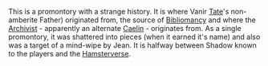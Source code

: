 This is a promontory with a strange history.  It is where Vanir [Tate](LaetatioOfRandom)'s non-amberite Father) originated from, the source of [Bibliomancy](PowersBalancesAndOpposites) and where the [Archivist](CaelinOfLaetatio) - apparently an alternate [Caelin](CaelinOfLaetatio) - originates from.  As a single promontory, it was shattered into pieces (when it earned it's name) and also was a target of a mind-wipe by Jean.  It is halfway between Shadow known to the players and the [Hamsterverse](HamsterVerse).
